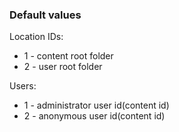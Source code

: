 ### Default values
Location IDs:
- 1 - content root folder
- 2 - user root folder

Users:
- 1 - administrator user id(content id)
- 2 - anonymous user id(content id)
